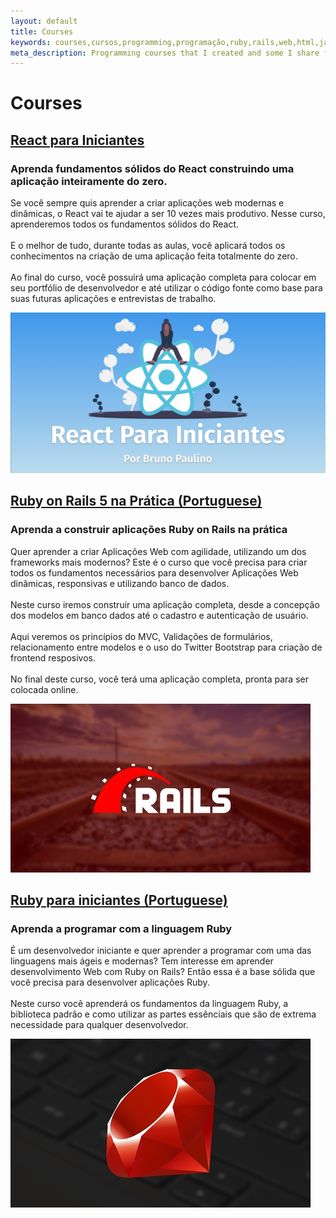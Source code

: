 ```yaml
---
layout: default
title: Courses
keywords: courses,cursos,programming,programação,ruby,rails,web,html,javascript
meta_description: Programming courses that I created and some I share for free.
---
```


<div class="flex-center courses">
	<h1>Courses</h1>
  <div class="course job-item">
		<h2><a href="https://www.udemy.com/course/react-para-iniciantes-free/">React para Iniciantes</a></h2>
		<h3>Aprenda fundamentos sólidos do React construindo uma aplicação inteiramente do zero.</h3>
		<p class="course-desc">
			Se você sempre quis aprender a criar aplicações web modernas e dinâmicas, o React vai te ajudar a ser 10 vezes mais produtivo. Nesse curso, aprenderemos todos os fundamentos sólidos do React.<br/><br/>
      E o melhor de tudo, durante todas as aulas, você aplicará todos os conhecimentos na criação de uma aplicação feita totalmente do zero.<br/><br/>
			Ao final do curso, você possuirá uma aplicação completa para colocar em seu portfólio de desenvolvedor e até utilizar o código fonte como base para suas futuras aplicações e entrevistas de trabalho.
		</p>
		<img src="/assets/images/react_para_iniciantes.jpeg" alt="Capa do curso React para Iniciantes com o Logo do React">
	</div>
	<div class="course job-item">
		<h2><a href="https://www.udemy.com/ruby-on-rails-5-na-pratica">Ruby on Rails 5 na Prática (Portuguese)</a></h2>
		<h3>Aprenda a construir aplicações Ruby on Rails na prática</h3>
		<p class="course-desc">
			Quer aprender a criar Aplicações Web com agilidade, utilizando um dos frameworks mais modernos? Este é o curso que você precisa para criar todos os fundamentos necessários para desenvolver Aplicações  Web dinâmicas, responsivas e utilizando banco de dados.<br/><br/>
			Neste curso iremos construir uma aplicação completa, desde a concepção dos modelos em banco dados até o cadastro e autenticação de usuário.<br/><br/>
			Aqui veremos os princípios do MVC, Validações de formulários, relacionamento entre modelos e o uso do Twitter Bootstrap para criação de frontend resposivos.<br/><br/>
			No final deste curso, você terá uma aplicação completa, pronta para ser colocada online.
		</p>
		<img src="/assets/images/rails_course.jpg" alt="a train rail as the ruby on rails logo">
	</div>
	<div class="course job-item">
		<h2><a href="https://www.udemy.com/ruby-para-iniciantes">Ruby para iniciantes (Portuguese)</a></h2>
		<h3>Aprenda a programar com a linguagem Ruby</h3>
		<p class="course-desc">
			É um desenvolvedor iniciante e quer aprender a programar com uma das linguagens mais ágeis e modernas? Tem interesse em aprender desenvolvimento Web com Ruby on Rails? Então essa é a base sólida que você precisa para desenvolver aplicações Ruby.<br/><br/>
Neste curso você aprenderá os fundamentos da linguagem Ruby, a biblioteca padrão e como utilizar as partes essênciais que são de extrema necessidade para qualquer desenvolvedor.
		</p>
		<img src="/assets/images/ruby_course.jpg" alt="A ruby on top of a keyboard background">
	</div>
</div>